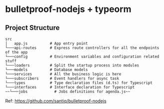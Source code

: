 # bulletproof-nodejs + typeorm

## Project Structure

```
src
│   app.js          # App entry point
└───api-routes      # Express route controllers for all the endpoints of the app
└───config          # Environment variables and configuration related stuff
└───loaders         # Split the startup process into modules
└───models          # Database models
└───services        # All the business logic is here
└───subscribers     # Event handlers for async task
└───types           # Type declaration files (d.ts) for Typescript
└───interfaces      # Interface declaration for Typescript
~~└───jobs            # Jobs definitions for agenda.js~~
```

Ref: https://github.com/santiq/bulletproof-nodejs
